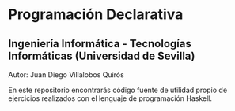 # Programación Declarativa
## Ingeniería Informática - Tecnologías Informáticas (Universidad de Sevilla)

Autor: Juan Diego Villalobos Quirós

En este repositorio encontrarás código fuente de utilidad propio de ejercicios realizados con el lenguaje de programación Haskell. 
